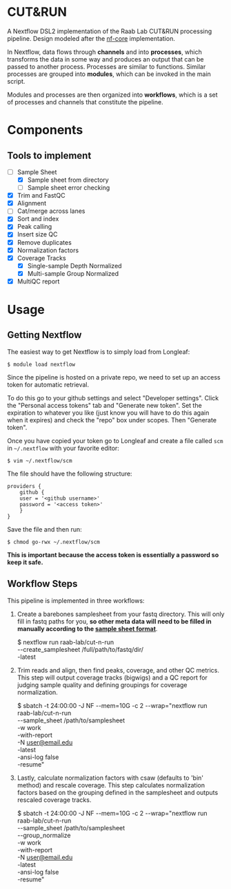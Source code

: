 CUT&RUN
=======

A Nextflow DSL2 implementation of the Raab Lab CUT&RUN processing pipeline. Design modeled after the [nf-core](https://nf-co.re/cutandrun) implementation.

In Nextflow, data flows through **channels** and into **processes**,
which transforms the data in some way and produces an output that can be passed to another process.
Processes are similar to functions.
Similar processes are grouped into **modules**, which can be invoked in the main script.

Modules and processes are then organized into **workflows**,
which is a set of processes and channels that constitute the pipeline.

Components
==========

## Tools to implement

- [ ] Sample Sheet
	- [X] Sample sheet from directory
	- [ ] Sample sheet error checking
- [X] Trim and FastQC
- [X] Alignment
- [ ] Cat/merge across lanes
- [X] Sort and index
- [X] Peak calling
- [X] Insert size QC
- [X] Remove duplicates
- [X] Normalization factors
- [X] Coverage Tracks
	- [X] Single-sample Depth Normalized
	- [X] Multi-sample Group Normalized
- [X] MultiQC report

Usage
=====

Getting Nextflow
----------------

The easiest way to get Nextflow is to simply load from Longleaf:

    $ module load nextflow

Since the pipeline is hosted on a private repo,
we need to set up an access token for automatic retrieval.

To do this go to your github settings and select "Developer settings".
Click the "Personal access tokens" tab and "Generate new token".
Set the expiration to whatever you like (just know you will have to do this again when it expires)
and check the "repo" box under scopes. Then "Generate token".

Once you have copied your token go to Longleaf
and create a file called `scm` in `~/.nextflow` with your favorite editor:

    $ vim ~/.nextflow/scm

The file should have the following structure:

    providers {
	    github {
		user = '<github username>'
		password = '<access token>'
	    }
    }

Save the file and then run:

    $ chmod go-rwx ~/.nextflow/scm

**This is important because the access token is essentially a password so keep it safe.**

Workflow Steps
--------------

This pipeline is implemented in three workflows:

1. Create a barebones samplesheet from your fastq directory. This will only fill in fastq paths for you, **so other meta data will need to be filled in manually according to the [sample sheet format](docs/params.md)**.

     $ nextflow run raab-lab/cut-n-run \
				--create_samplesheet /full/path/to/fastq/dir/ \
				-latest


2. Trim reads and align, then find peaks, coverage, and other QC metrics. This step will output coverage tracks (bigwigs) and a QC report for judging sample quality and defining groupings for coverage normalization.

    $ sbatch -t 24:00:00 -J NF --mem=10G -c 2 --wrap="nextflow run raab-lab/cut-n-run \
							--sample_sheet /path/to/samplesheet \
							-w work \
							-with-report \
							-N <user@email.edu> \
							-latest \
							-ansi-log false \
							-resume"

3. Lastly, calculate normalization factors with csaw (defaults to 'bin' method) and rescale coverage. This step calculates normalization factors based on the grouping defined in the samplesheet and outputs rescaled coverage tracks.

    $ sbatch -t 24:00:00 -J NF --mem=10G -c 2 --wrap="nextflow run raab-lab/cut-n-run \
							--sample_sheet /path/to/samplesheet \
							--group_normalize \
							-w work \
							-with-report \
							-N <user@email.edu> \
							-latest \
							-ansi-log false \
							-resume"
